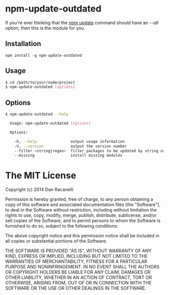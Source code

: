 # npm-update-outdated

If you're ever thinking that the [npm update](https://www.npmjs.org/doc/cli/npm-update.html) command should have an _--all_ option, then this is the module for you.

## Installation

```
npm install -g npm-update-outdated
```

## Usage

```bash
$ cd /path/to/your/node/project
$ npm-update-outdated [options]
```

## Options

```bash
$ npm-update-outdated --help

  Usage: npm-update-outdated [options]

  Options:

    -h, --help               output usage information
    -V, --version            output the version number
    --filter <string|regex>  filter packages to be updated by string or regex
    --missing                install missing modules
```

The MIT License
===============

Copyright (c) 2014 Dan Racanelli

Permission is hereby granted, free of charge, to any person obtaining a copy
of this software and associated documentation files (the "Software"), to deal
in the Software without restriction, including without limitation the rights
to use, copy, modify, merge, publish, distribute, sublicense, and/or sell
copies of the Software, and to permit persons to whom the Software is
furnished to do so, subject to the following conditions:

The above copyright notice and this permission notice shall be included in
all copies or substantial portions of the Software.

THE SOFTWARE IS PROVIDED "AS IS", WITHOUT WARRANTY OF ANY KIND, EXPRESS OR
IMPLIED, INCLUDING BUT NOT LIMITED TO THE WARRANTIES OF MERCHANTABILITY,
FITNESS FOR A PARTICULAR PURPOSE AND NONINFRINGEMENT. IN NO EVENT SHALL THE
AUTHORS OR COPYRIGHT HOLDERS BE LIABLE FOR ANY CLAIM, DAMAGES OR OTHER
LIABILITY, WHETHER IN AN ACTION OF CONTRACT, TORT OR OTHERWISE, ARISING FROM,
OUT OF OR IN CONNECTION WITH THE SOFTWARE OR THE USE OR OTHER DEALINGS IN
THE SOFTWARE.